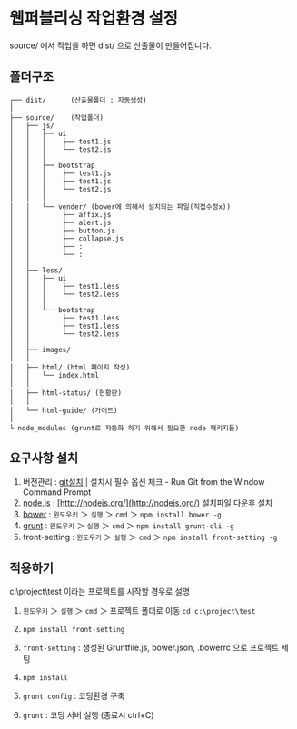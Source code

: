 # 웹퍼블리싱 작업환경 설정

source/ 에서 작업을 하면 dist/ 으로 산출물이 만들어집니다.

## 폴더구조
```
┌── dist/      (산출물폴더 : 자동생성)
│
├── source/    (작업폴더)
│   ├── js/
│   │   ├── ui
│   │   │    ├── test1.js
│   │   │    └── test2.js
│   │   │
│   │   ├── bootstrap
│   │   │    ├── test1.js
│   │   │    ├── test1.js
│   │   │    └── test2.js
│   │   │
│   │   └── vender/ (bower에 의해서 설치되는 파일(직접수정x))
│   │        ├── affix.js
│   │        ├── alert.js
│   │        ├── button.js
│   │        ├── collapse.js
│   │        ├── :
│   │        └── :
│   │
│   ├── less/
│   │   ├── ui
│   │   │    ├── test1.less
│   │   │    └── test2.less
│   │   │
│   │   └── bootstrap
│   │        ├── test1.less
│   │        ├── test1.less
│   │        └── test2.less
│   │
│   ├── images/
│   │
│   ├── html/ (html 페이지 작성)
│   │   └── index.html
│   │
│   ├── html-status/ (현황판)
│   │
│   └── html-guide/ (가이드)
│
└ node_modules (grunt로 자동화 하기 위해서 필요한 node 패키지들)
```

## 요구사항 설치
1. 버전관리 : [git설치](http://msysgit.github.io/) |
	설치시 필수 옵션 체크 - Run Git from the Window Command Prompt 
2. [node.js](http://nodejs.org/)  : [http://nodejs.org/](http://nodejs.org/) 설치파일 다운후 설치
3. [bower](http://bower.io/)    : `윈도우키` ＞ `실행` ＞ `cmd` ＞ `npm install bower -g` 
4. [grunt](http://gruntjs.com/)    : `윈도우키` ＞ `실행` ＞ `cmd` ＞ `npm install grunt-cli -g`
5. front-setting    : `윈도우키` ＞ `실행` ＞ `cmd` ＞ `npm install front-setting -g`


## 적용하기

c:\project\test 이라는 프로젝트를 시작할 경우로 설명

1. `윈도우키` ＞ `실행` ＞ `cmd` ＞ 프로젝트 폴더로 이동 `cd c:\project\test`

2. `npm install front-setting`
3. `front-setting` : 생성된 Gruntfile.js, bower.json, .bowerrc 으로 프로젝트 세팅

3. `npm install`
4. `grunt config` : 코딩환경 구축
5. `grunt` : 코딩 서버 실행 (종료시 ctrl+C)



